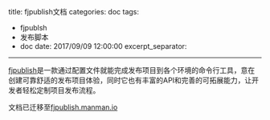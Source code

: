 title: fjpublish文档
categories: doc
tags:
- fjpublsh
- 发布脚本
- doc
date: 2017/09/09 12:00:00
excerpt_separator: <!--more-->
---

[fjpublish](https://github.com/zczhangchao51/fjpublish)是一款通过配置文件就能完成发布项目到各个环境的命令行工具，意在创建可靠舒适的发布项目体验，同时它也有丰富的API和完善的可拓展能力，让开发者轻松定制项目发布流程。
<!--more-->

文档已迁移至[fjpublish.manman.io](http://fjpublish.manman.io)